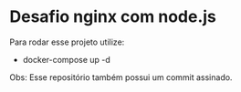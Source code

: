 # Desafio nginx com node.js

Para rodar esse projeto utilize:
- docker-compose up -d

Obs: Esse repositório também possui um commit assinado.
